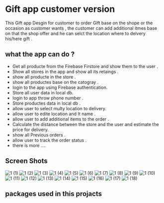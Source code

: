 # Gift app customer version

This Gift app Desgin for customer to order Gift base on the shope or the occasion as customer wants ,
the customer can add additional itmes  base on that the shop offer and he can selct the location where to delvery his/here gift .

## what the app can do ?
- Get all producte from the Firebase Firstore and show them to the user .
- Show all stores in the app and show all its retaings .
- show all producte in the store .
- show all productes base on the catogray .
- login to the app using Firebase authentication.
- Store all user data in local db.
- login to app throw phone number .
- Store productes data in local db .
- allow user to select multy location to delivery.
- allow user to edite location and It name .
- allow user to add additional items to the order .
- Calculate the distance between the store and the user and estimate the price for delivery.
- show all Previous orders .
- allow user to track the order status .
- there is more ....

## Screen Shots
![1 (1)](https://user-images.githubusercontent.com/75394655/179645671-ff5420b3-3ea1-4c3c-9ec8-5f9e427efd38.jpg)
![1 (2)](https://user-images.githubusercontent.com/75394655/179645680-4f392c8b-35c0-407e-bca3-50ffe55edf86.jpg)
![1 (3)](https://user-images.githubusercontent.com/75394655/179645694-88ba4540-e137-4e4c-96fc-5d5d00e75a80.jpg)
![1 (4)](https://user-images.githubusercontent.com/75394655/179645698-131ebca3-c751-4695-8862-66caf023ab61.jpg)
![1 (5)](https://user-images.githubusercontent.com/75394655/179645700-2b2b4ff7-848e-4a92-aa11-5747cc84eb46.jpg)
![1 (6)](https://user-images.githubusercontent.com/75394655/179645708-16d91af5-1939-4b1b-9353-aba7d6900feb.jpg)
![1 (7)](https://user-images.githubusercontent.com/75394655/179645711-23596fea-f77c-4df2-805a-bf5575a62905.jpg)
![1 (8)](https://user-images.githubusercontent.com/75394655/179645713-a384ffc0-6c4c-42af-abad-ec51a4109c1f.jpg)
![1 (9)](https://user-images.githubusercontent.com/75394655/179645716-66a09c91-def4-495d-87c3-6cfdcf831d9e.jpg)
![1 (10)](https://user-images.githubusercontent.com/75394655/179645719-a2fbc081-b35d-47e7-9ed2-02ce5c48d2a5.jpg)
![1 (11)](https://user-images.githubusercontent.com/75394655/179645724-5dc0e6cb-65da-42c2-9e78-dc0f9ca12038.jpg)
![1 (12)](https://user-images.githubusercontent.com/75394655/179645731-d21e5d17-08df-4caf-8220-40e34c39ebcf.jpg)
![1 (13)](https://user-images.githubusercontent.com/75394655/179645735-27ac25c9-ba48-4350-8405-3216024cdefc.jpg)
![1 (14)](https://user-images.githubusercontent.com/75394655/179645740-3d754dd5-227a-48f2-8dda-875cdce168ec.jpg)
![1 (15)](https://user-images.githubusercontent.com/75394655/179645743-29fc7102-6cc9-443e-a94c-394882686182.jpg)
![1 (16)](https://user-images.githubusercontent.com/75394655/179645748-1e53dfbd-4ab5-499f-a39e-002869349da8.jpg)
![1 (17)](https://user-images.githubusercontent.com/75394655/179645751-bfc500e1-0d57-4675-86ad-b02e6faab6a8.jpg)
![1 (18)](https://user-images.githubusercontent.com/75394655/179645753-f5197b87-4a79-431f-8965-56edd6590c13.jpg)

## packages used in this projacts




